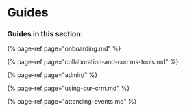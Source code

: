 # Guides

### Guides in this section:

{% page-ref page="onboarding.md" %}

{% page-ref page="collaboration-and-comms-tools.md" %}

{% page-ref page="admin/" %}

{% page-ref page="using-our-crm.md" %}

{% page-ref page="attending-events.md" %}



